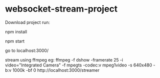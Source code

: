 # websocket-stream-project

Download project
run: 

npm install 

npm start

go to localhost:3000/

stream using ffmpeg eg:
ffmpeg -f dshow -framerate 25 -i video="Integrated Camera" -f mpegts -codec:v mpeg1video -s 640x480 -b:v 1000k -bf 0 http://localhost:3000/streamer

